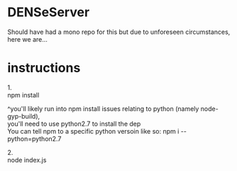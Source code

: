 # DENSeServer
Should have had a mono repo for this but due to unforeseen circumstances, here we are...

# instructions
1.\
npm install

^you'll likely run into npm install issues relating to python (namely node-gyp-build),\
you'll need to use python2.7 to install the dep\
You can tell npm to a specific python versoin like so: npm i --python=python2.7

2.\
node index.js
